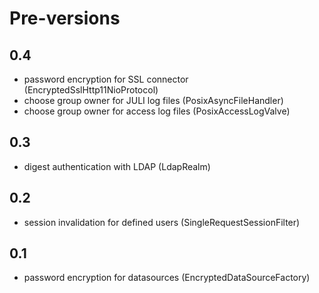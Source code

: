 # Pre-versions

## 0.4

- password encryption for SSL connector (EncryptedSslHttp11NioProtocol)
- choose group owner for JULI log files (PosixAsyncFileHandler)
- choose group owner for access log files (PosixAccessLogValve)

## 0.3

- digest authentication with LDAP (LdapRealm)

## 0.2

- session invalidation for defined users (SingleRequestSessionFilter)

## 0.1

- password encryption for datasources (EncryptedDataSourceFactory)
